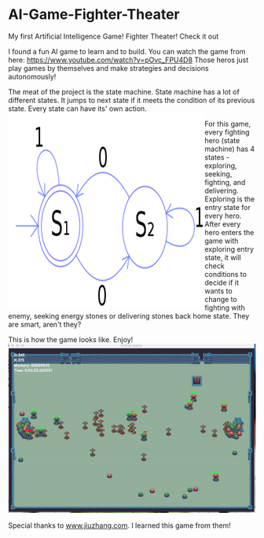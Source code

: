 # AI-Game-Fighter-Theater
My first Artificial Intelligence Game! Fighter Theater! Check it out


I found a fun AI game to learn and to build. You can watch the game from here: https://www.youtube.com/watch?v=pOvc_FPU4D8
Those heros just play games by themselves and make strategies and decisions autonomously!

The meat of the project is the state machine. State machine has a lot of different states. It jumps to next state if it meets the condition of its previous state. Every state can have its' own action. 
<a href="url"><img src="https://github.com/SheldonGeek/AI-Game-Fighter-Theater/blob/master/img/stateMachine.png" align="left" height="400" width="400" ></a>

For this game, every fighting hero (state machine) has 4 states - exploring, seeking, fighting, and delivering.  Exploring is the entry state for every hero. After every hero enters the game with exploring entry state, it will check conditions to decide if it wants to change to fighting with enemy, seeking energy stones or delivering stones back home state. They are smart, aren't they?

This is how the game looks like. Enjoy!
![Alt Text](https://github.com/SheldonGeek/AI-Game-Fighter-Theater/blob/master/img/fightingTheatherGame.gif)

Special thanks to www.jiuzhang.com. I learned this game from them!
